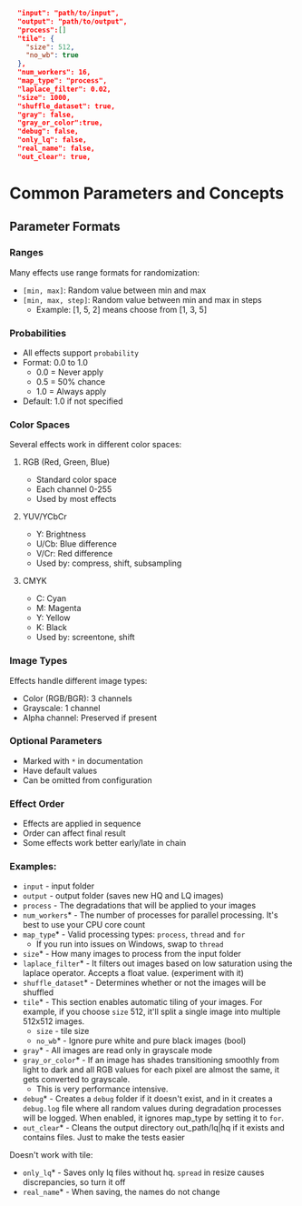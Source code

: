 ```json 
  "input": "path/to/input",
  "output": "path/to/output",
  "process":[]
  "tile": {
    "size": 512,
    "no_wb": true
  },
  "num_workers": 16,
  "map_type": "process",
  "laplace_filter": 0.02,
  "size": 1000,
  "shuffle_dataset": true,
  "gray": false,
  "gray_or_color":true,
  "debug": false,
  "only_lq": false,
  "real_name": false,
  "out_clear": true,
```

# Common Parameters and Concepts

## Parameter Formats

### Ranges
Many effects use range formats for randomization:
- `[min, max]`: Random value between min and max
- `[min, max, step]`: Random value between min and max in steps
  - Example: [1, 5, 2] means choose from [1, 3, 5]

### Probabilities
- All effects support `probability`
- Format: 0.0 to 1.0
  - 0.0 = Never apply
  - 0.5 = 50% chance
  - 1.0 = Always apply
- Default: 1.0 if not specified

### Color Spaces
Several effects work in different color spaces:
1. RGB (Red, Green, Blue)
   - Standard color space
   - Each channel 0-255
   - Used by most effects

2. YUV/YCbCr
   - Y: Brightness
   - U/Cb: Blue difference
   - V/Cr: Red difference
   - Used by: compress, shift, subsampling

3. CMYK
   - C: Cyan
   - M: Magenta
   - Y: Yellow
   - K: Black
   - Used by: screentone, shift

### Image Types
Effects handle different image types:
- Color (RGB/BGR): 3 channels
- Grayscale: 1 channel
- Alpha channel: Preserved if present

### Optional Parameters
- Marked with `*` in documentation
- Have default values
- Can be omitted from configuration

### Effect Order
- Effects are applied in sequence
- Order can affect final result
- Some effects work better early/late in chain

### Examples:
- `input` - input folder
- `output` - output folder (saves new HQ and LQ images)
- `process` - The degradations that will be applied to your images
- `num_workers`* - The number of processes for parallel processing. It's best to use your CPU core count
- `map_type`* - Valid processing types: `process`, `thread` and `for`
  - If you run into issues on Windows, swap to `thread`
- `size`* - How many images to process from the input folder 
- `laplace_filter`* - It filters out images based on low saturation using the laplace operator. Accepts a float value. (experiment with it)
- `shuffle_dataset`* - Determines whether or not the images will be shuffled
- `tile`* - This section enables automatic tiling of your images. For example, if you choose `size` 512, it'll split a single image into multiple 512x512 images.  
  - `size` - tile size
  - `no_wb`* - Ignore pure white and pure black images (bool)
- `gray`* - All images are read only in grayscale mode
- `gray_or_color`* - If an image has shades transitioning smoothly from light to dark and all RGB values for each pixel are almost the same, it gets converted to grayscale.
  - This is very performance intensive.
- `debug`* - Creates a `debug` folder if it doesn't exist, and in it creates a `debug.log` file where all random values during degradation processes will be logged. When enabled, it ignores map_type by setting it to `for`.
- `out_clear`* - Cleans the output directory out_path/lq|hq if it exists and contains files. Just to make the tests easier

Doesn't work with tile:
- `only_lq`* - Saves only lq files without hq. `spread` in resize causes discrepancies, so turn it off
- `real_name`* - When saving, the names do not change
